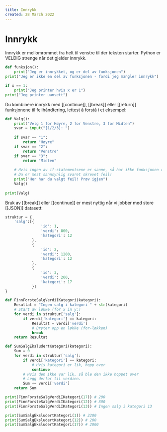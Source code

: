 ```yaml
---
title: Innrykk
created: 28 March 2022
---
```

# Innrykk
Innrykk er mellomrommet fra helt til venstre til der teksten starter. Python er VELDIG strenge når det gjelder innrykk.

```python
def funksjon():
	print("Jeg er innrykket, og er del av funksjonen")
print("Jeg er ikke en del av funksjonen - fordi jeg mangler innrykk")

if x == 1:
	print("Jeg printer hvis x er 1")
print("Jeg printer uansett")
```

Du kombinere innrykk med [[continue]], [[break]] eller [[return]] funksjonene til feilhåndtering, lettest å forstå i et eksempel:

```python
def Valg():
	print("Velg 1 for Høyre, 2 for Venstre, 3 for Midten")
	svar = input("[1/2/3]: ")
	
	if svar == "1":
		return "Høyre"
	if svar == "2":
		return "Venstre"
	if svar == "3":
		return "Midten"
	
	# Hvis ingen av if-statementsene er sanne, så har ikke funksjonen returnert noe enda
	# Da er mest sannsynlig svaret skrevet feil!
	print("Her har du valgt feil! Prøv igjen")
	Valg()
	
print(Valg)
```

Bruk av [[break]] eller [[continue]] er mest nyttig når vi jobber med store [[JSON]] datasett:
```python
struktur = {
	'salg':[{
				'id': 1,
				'verdi': 800,
				'kategori': 12
			},
			{
				'id': 2,
				'verdi': 1200,
				'kategori': 12
			},
			{
				'id': 3,
				'verdi': 200,
				'kategori': 17
			}]
}

def FinnForsteSalgVerdiIKategori(kategori):
	Resultat = "Ingen salg i kategori " + str(kategori)
	# Start av løkke (for x in y:)
	for verdi in struktur['salg']:
		if verdi['kategori'] == kategori:
			Resultat = verdi['verdi']
			# Bryter opp en løkke (for-løkken)
			break
	return Resultat

def SumSalgEksludertKategori(kategori):
	Sum = 0
	for verdi in struktur['salg']:
		if verdi['kategori'] == kategori:
			# Hvis kategori er lik, hopp over
			continue
		# Hvis den ikke var lik, så ble den ikke hoppet over
		# Legg derfor til verdien.
		Sum += verdi['verdi']
	return Sum

print(FinnForsteSalgVerdiIKategori(17)) # 200
print(FinnForsteSalgVerdiIKategori(12)) # 800
print(FinnForsteSalgVerdiIKategori(13)) # Ingen salg i kategori 13

print(SumSalgEksludertKategori(1)) # 2200
print(SumSalgEksludertKategori(12)) # 200
print(SumSalgEksludertKategori(17)) # 2000
```